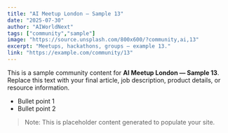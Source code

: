 ```yaml
---
title: "AI Meetup London — Sample 13"
date: "2025-07-30"
author: "AIWorldNext"
tags: ["community","sample"]
image: "https://source.unsplash.com/800x600/?community,ai,13"
excerpt: "Meetups, hackathons, groups — example 13."
link: "https://example.com/community/13"
---
```


This is a sample community content for **AI Meetup London — Sample 13**. Replace this text with your final article, job description, product details, or resource information.

- Bullet point 1
- Bullet point 2

> Note: This is placeholder content generated to populate your site.
